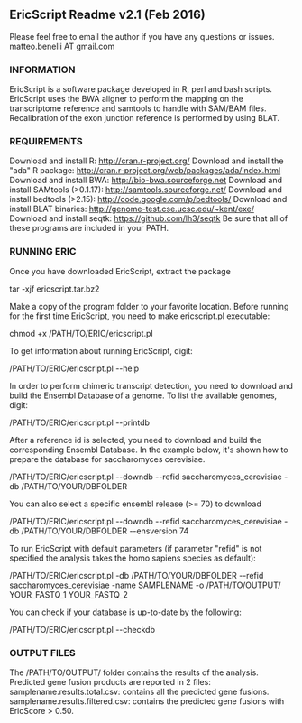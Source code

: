 ## EricScript Readme v2.1 (Feb 2016)
Please feel free to email the author if you have any questions or issues.
matteo.benelli AT gmail.com

### INFORMATION
EricScript is a software package developed in R, perl and bash scripts.
EricScript uses the BWA aligner to perform the mapping on the transcriptome reference and samtools to handle with SAM/BAM files. Recalibration of the exon junction reference is performed by using BLAT.


### REQUIREMENTS
Download and install R: http://cran.r-project.org/
Download and install the "ada" R package: http://cran.r-project.org/web/packages/ada/index.html
Download and install BWA: http://bio-bwa.sourceforge.net
Download and install SAMtools (>0.1.17): http://samtools.sourceforge.net/
Download and install bedtools (>2.15): http://code.google.com/p/bedtools/
Download and install BLAT binaries: http://genome-test.cse.ucsc.edu/~kent/exe/
Download and install seqtk: https://github.com/lh3/seqtk
Be sure that all of these programs are included in your PATH.

### RUNNING ERIC

Once you have downloaded EricScript, extract the package

tar -xjf ericscript.tar.bz2

Make a copy of the program folder to your favorite location. Before running for the first time EricScript, you need to make ericscript.pl executable:

chmod +x /PATH/TO/ERIC/ericscript.pl

To get information about running EricScript, digit:

/PATH/TO/ERIC/ericscript.pl --help

In order to perform chimeric transcript detection, you need to download and build the Ensembl Database of a genome. To list the available genomes, digit:

/PATH/TO/ERIC/ericscript.pl --printdb

After a reference id is selected, you need to download and build the corresponding Ensembl Database. In the example below, it's shown how to prepare the database for saccharomyces cerevisiae.

/PATH/TO/ERIC/ericscript.pl --downdb --refid saccharomyces_cerevisiae -db /PATH/TO/YOUR/DBFOLDER

You can also select a specific ensembl release (>= 70) to download 

/PATH/TO/ERIC/ericscript.pl --downdb --refid saccharomyces_cerevisiae -db /PATH/TO/YOUR/DBFOLDER --ensversion 74

To run EricScript with default parameters (if parameter "refid" is not specified the analysis takes the homo sapiens species as default):

/PATH/TO/ERIC/ericscript.pl -db /PATH/TO/YOUR/DBFOLDER --refid saccharomyces_cerevisiae -name SAMPLENAME -o /PATH/TO/OUTPUT/ YOUR_FASTQ_1 YOUR_FASTQ_2 

You can check if your database is up-to-date by the following:

/PATH/TO/ERIC/ericscript.pl --checkdb

### OUTPUT FILES

The /PATH/TO/OUTPUT/ folder contains the results of the analysis. Predicted gene fusion products are reported in 2 files:
samplename.results.total.csv: contains all the predicted gene fusions.
samplename.results.filtered.csv: contains the predicted gene fusions with EricScore > 0.50.
